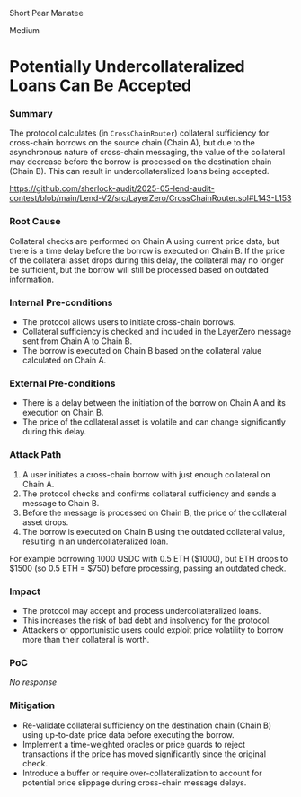 Short Pear Manatee

Medium

# Potentially Undercollateralized Loans Can Be Accepted

### Summary

The protocol calculates (in `CrossChainRouter`) collateral sufficiency for cross-chain borrows on the source chain (Chain A), but due to the asynchronous nature of cross-chain messaging, the value of the collateral may decrease before the borrow is processed on the destination chain (Chain B). This can result in undercollateralized loans being accepted.

https://github.com/sherlock-audit/2025-05-lend-audit-contest/blob/main/Lend-V2/src/LayerZero/CrossChainRouter.sol#L143-L153

### Root Cause

Collateral checks are performed on Chain A using current price data, but there is a time delay before the borrow is executed on Chain B. If the price of the collateral asset drops during this delay, the collateral may no longer be sufficient, but the borrow will still be processed based on outdated information.

### Internal Pre-conditions

- The protocol allows users to initiate cross-chain borrows.
- Collateral sufficiency is checked and included in the LayerZero message sent from Chain A to Chain B.
- The borrow is executed on Chain B based on the collateral value calculated on Chain A.

### External Pre-conditions

- There is a delay between the initiation of the borrow on Chain A and its execution on Chain B.
- The price of the collateral asset is volatile and can change significantly during this delay.

### Attack Path

1. A user initiates a cross-chain borrow with just enough collateral on Chain A.
2. The protocol checks and confirms collateral sufficiency and sends a message to Chain B.
3. Before the message is processed on Chain B, the price of the collateral asset drops.
4. The borrow is executed on Chain B using the outdated collateral value, resulting in an undercollateralized loan.
   
For example borrowing 1000 USDC with 0.5 ETH ($1000), but ETH drops to $1500 (so 0.5 ETH = $750) before processing, passing an outdated check.

### Impact

- The protocol may accept and process undercollateralized loans.
- This increases the risk of bad debt and insolvency for the protocol.
- Attackers or opportunistic users could exploit price volatility to borrow more than their collateral is worth.

### PoC

_No response_

### Mitigation

- Re-validate collateral sufficiency on the destination chain (Chain B) using up-to-date price data before executing the borrow.
- Implement a time-weighted oracles or price guards to reject transactions if the price has moved significantly since the original check.
- Introduce a buffer or require over-collateralization to account for potential price slippage during cross-chain message delays.